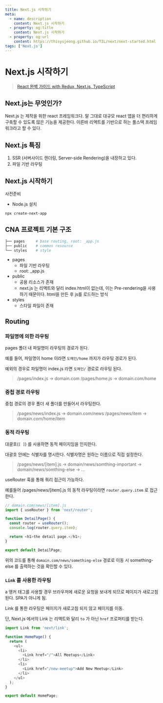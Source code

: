 ```yaml
---
title: Next.js 시작하기
meta:
  - name: description
    content: Next.js 시작하기
  - property: og:title
    content: Next.js 시작하기
  - property: og:url
    content: https://thisyujeong.github.io/TIL/next/next-started.html
tags: ['Next.js']
---
```


# Next.js 시작하기

> [React 완벽 가이드 with Redux, Next.js, TypeScript](https://www.udemy.com/course/best-react/)

## Next.js는 무엇인가?

Next.js 는 제작을 위한 react 프레임워크다. 말 그대로 대규모 react 앱을 더 편리하게 구축할 수 있도록 많은 기능을 제공한다. 이른바 리액트를 기반으로 하는 풀스택 프레임워크라고 할 수 있다.

## Next.js 특징

1. SSR (서버사이드 렌더링, Server-side Rendering)을 내장하고 있다.
2. 파일 기반 라우팅

## Next.js 시작하기

사전준비

- Node.js 설치

```
npx create-next-app
```

## CNA 프로젝트 기본 구조

```bash
├── pages     # base routing, root: _app.js
├── public    # common resource
└── styles    # style
```

- pages
  - 파일 기반 라우팅
  - root: \_app.js
- public
  - 공용 리소스가 존재
  - next.js 는 리액트와 달리 index.html이 없는데, 이는 Pre-rendering을 사용하기 때문이다. html을 만든 후 js를 로드하는 방식
- styles
  - 스타일 파일이 존재

## Routing

### 파일명에 의한 라우팅

pages 폴더 내 파일명이 라우팅의 경로가 된다.

예를 들어, 파일명이 home 이라면 `도메인/home` 까지가 라우팅 경로가 된다.

예외의 경우로 파일명이 index.js 라면 `도메인/` 경로로 라우팅 된다.

> /pages/index.js → domain.com
> /pages/home.js → domain.com/home

### 중첩 경로 라우팅

중첩 경로의 경우 폴더 새 폴더를 만들어서 라우팅한다.

> /pages/news/index.js → domain.com/news
> /pages/news/item → domain.com/home/item

### 동적 라우팅

대괄호(`[ ]`) 를 사용하면 동적 페이지임을 인지한다.

대괄호 안에는 식별자를 명시한다. 식별자명은 원하는 이름으로 직접 설정한다.

> /pages/news/[item].js
> → domain/news/somthing-important
> → domain/news/somthing-else
> → ...

useRouter 훅을 통해 쿼리 접근이 가능하다.

예를들어 /pages/news/[item].js 의 동적 라우팅이라면 `router.query.item` 로 접근한다.

```js
// domain.com/news/[item].js
import { useRouter } from 'next/router';

function DetailPage() {
  const router = useRouter();
  console.log(router.query.item);

  return <h1>the detail page.</h1>;
}

export default DetailPage;
```

위의 코드를 통해 `domain.com/news/something-else` 경로로 이동 시 something-else 를 출력하는 것을 확인할 수 있다.

### `Link` 를 사용한 라우팅

a 앵커 태그를 사용할 경우 브라우저에 새로운 요청을 보내게 되므로 페이지가 새로고침 된다. SPA가 아니게 됨.

Link 를 통한 라우팅은 페이지가 새로고침 되지 않고 페이지를 이동.

단, Next.js 에서의 Link 는 리액트와 달리 `to` 가 아닌 `href` 프로퍼티를 받는다.

```js
import Link from 'next/link';

function HomePage() {
  return (
    <ul>
      <li>
        <Link href="/">All Meetups</Link>
      </li>
      <li>
        <Link href="/new-meetup">Add New Meetup</Link>
      </li>
    </ul>
  );
}

export default HomePage;
```
